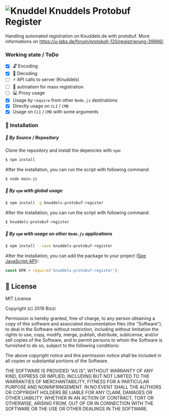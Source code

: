 # ![Knuddel](https://knuddels-wiki.de/images/8/89/Classic-Basic.gif) Knuddels Protobuf Register
Handling automated registration on Knuddels.de with protobuf. More informations on https://u-labs.de/forum/protokoll-120/registrierung-39966/

### Working state / ToDo
- [x] :unlock: Encoding
- [x] :closed_lock_with_key: Decoding
- [ ] :zap: API calls to server (Knuddels)
- [ ] :game_die: autmatism for mass registration
- [ ] :computer: Proxy usage
- [x] Usage by `require` from other `Node.js` destinations
- [x] Directly usage on `CLI` / `CMD`
- [x] Usage on `CLI` / `CMD` with some arguments

### :closed_book: Installation
##### :floppy_disk: By Source / Repository
Clone the repository and install the depencies with `npm`:
```sh
$ npm install
```
After the installation, you can run the script with following command:
```sh
$ node main.js
```

##### :gift: By `npm` with global usage
```sh
$ npm install -g knuddels-protobuf-register
```
After the installation, you can run the script with following command:
```sh
$ knuddels-protobuf-register
```

##### :scroll: By `npm` with usage on other `Node.js` applications
```sh
$ npm install --save knuddels-protobuf-register
```
After the installation, you can add the package to your project ([See JavaScript API](docs/JS.md)):
```js
const KPR = require('knuddels-protobuf-register');
```

:page_facing_up: License
----
MIT License

Copyright (c) 2019 Bizzi

Permission is hereby granted, free of charge, to any person obtaining a copy
of this software and associated documentation files (the "Software"), to deal
in the Software without restriction, including without limitation the rights
to use, copy, modify, merge, publish, distribute, sublicense, and/or sell
copies of the Software, and to permit persons to whom the Software is
furnished to do so, subject to the following conditions:

The above copyright notice and this permission notice shall be included in all
copies or substantial portions of the Software.

THE SOFTWARE IS PROVIDED "AS IS", WITHOUT WARRANTY OF ANY KIND, EXPRESS OR
IMPLIED, INCLUDING BUT NOT LIMITED TO THE WARRANTIES OF MERCHANTABILITY,
FITNESS FOR A PARTICULAR PURPOSE AND NONINFRINGEMENT. IN NO EVENT SHALL THE
AUTHORS OR COPYRIGHT HOLDERS BE LIABLE FOR ANY CLAIM, DAMAGES OR OTHER
LIABILITY, WHETHER IN AN ACTION OF CONTRACT, TORT OR OTHERWISE, ARISING FROM,
OUT OF OR IN CONNECTION WITH THE SOFTWARE OR THE USE OR OTHER DEALINGS IN THE
SOFTWARE.
